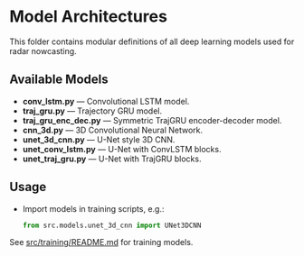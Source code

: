 # Model Architectures

This folder contains modular definitions of all deep learning models used for radar nowcasting.

## Available Models

- **conv_lstm.py** — Convolutional LSTM model.
- **traj_gru.py** — Trajectory GRU model.
- **traj_gru_enc_dec.py** — Symmetric TrajGRU encoder-decoder model.
- **cnn_3d.py** — 3D Convolutional Neural Network.
- **unet_3d_cnn.py** — U-Net style 3D CNN.
- **unet_conv_lstm.py** — U-Net with ConvLSTM blocks.
- **unet_traj_gru.py** — U-Net with TrajGRU blocks.

## Usage
- Import models in training scripts, e.g.:
  ```python
  from src.models.unet_3d_cnn import UNet3DCNN
  ```

See [src/training/README.md](../training/README.md) for training models. 